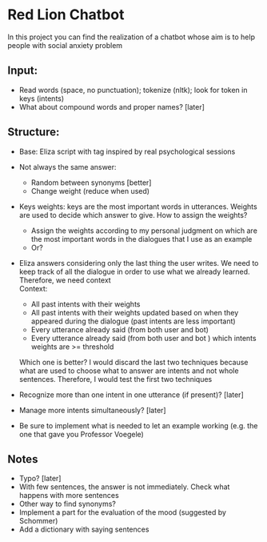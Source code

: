 # Red Lion Chatbot
In this project you can find the realization of a chatbot whose aim is to help people with social anxiety problem

## Input:
* Read words (space, no punctuation); tokenize (nltk); look for token in keys (intents)
* What about compound words and proper names? [later]

## Structure:
* Base: Eliza script with tag inspired by real psychological sessions
* Not always the same answer:
  * Random between synonyms [better]
  * Change weight (reduce when used)
* Keys weights: keys are the most important words in utterances. Weights are used to decide which answer to give. How to assign the weights?
  * Assign the weights according to my personal judgment on which are the most important words in the dialogues that I use as an example
  * Or?
* Eliza answers considering only the last thing the user writes. We need to keep track of all the dialogue in order to use what we already learned. Therefore, we need context  
Context:
  * All past intents with their weights
  * All past intents with their weights updated based on when they appeared during the dialogue (past intents are less important)
  * Every utterance already said (from both user and bot)
  * Every utterance already said (from both user and bot ) which intents weights are >= threshold
  
  Which one is better? I would discard the last two techniques because what are used to choose what to answer are intents and not whole sentences. Therefore, I would test the first two techniques
* Recognize more than one intent in one utterance (if present)? [later]
* Manage more intents simultaneously? [later]
* Be sure to implement what is needed to let an example working (e.g. the one that gave you Professor Voegele)

## Notes
* Typo? [later]
* With few sentences, the answer is not immediately. Check what happens with more sentences
* Other way to find synonyms?
* Implement a part for the evaluation of the mood (suggested by Schommer)
* Add a dictionary with saying sentences
